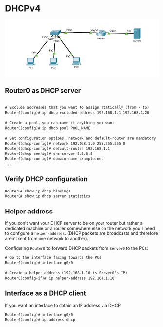 # DHCPv4

![DHCPv4 topology](img/dhcp.png)

## Router0 as DHCP server

```txt

# Exclude addresses that you want to assign statically (from - to)
Router0(config)# ip dhcp excluded-address 192.168.1.1 192.168.1.20

# Create a pool, you can name it anything you want
Router0(config)# ip dhcp pool POOL_NAME

# Set configuration options, network and default-router are mandatory 
Router0(dhcp-config)# network 192.168.1.0 255.255.255.0
Router0(dhcp-config)# default-router 192.168.1.1
Router0(dhcp-config)# dns-server 8.8.8.8
Router0(dhcp-config)# domain-name example.net
...
```

## Verify DHCP configuration

```txt
Router0# show ip dhcp bindings
Router0# show ip dhcp server statistics
```

## Helper address

If you don't want your DHCP server to be on your router but rather a dedicated machine or a router somewhere else on the network you'll need to configure a `helper-address`. (DHCP packets are broadcasts and therefore aren't sent from one network to another).

Configuring `Router0` to forward DHCP packets from `Server0` to the PCs:

```txt
# Go to the interface facing towards the PCs
Router0(config)# interface g0/0

# Create a helper address (192.168.1.10 is Server0's IP)
Router0(config-if)# ip helper-address 192.168.1.10
```

## Interface as a DHCP client

If you want an interface to obtain an IP address via DHCP

```txt
Router0(config)# interface g0/0
Router0(config)# ip address dhcp
```
